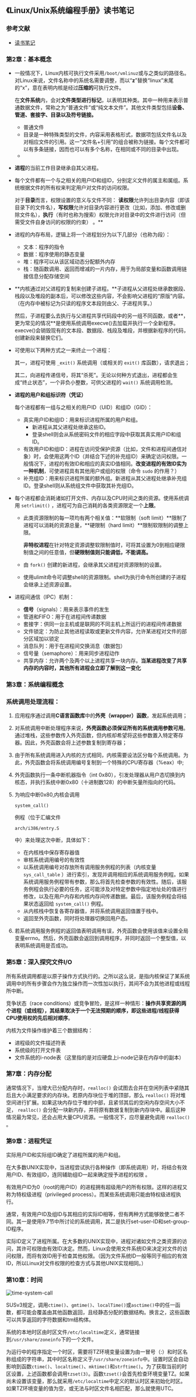 ## 《Linux/Unix系统编程手册》读书笔记

### 参考文献

- [读书笔记](http://blog.xiayf.cn/gitbook/tech-note/basic/system/tlpi.html)


### 第2章：基本概念

- 一般情况下，Linux内核可执行文件采用`/boot/vmlinuz`或与之类似的路径名。对Linux来说，文件名称中的系统名需要调整，而以“**z**”替换“linux”末尾的“x”，意在表明内核是经过**压缩的**可执行文件。

  在**文件系统**内，会对**文件类型进行标记**，以表明其种类。其中一种用来表示普通数据文件，常称之为“普通文件”或“纯文本文件”。其他文件类型包括**设备、管道、套接字、目录以及符号链接。**
  - 普通文件
  - 目录是一种特殊类型的文件，内容采用表格形式，数据项包括文件名以及对相应文件的引用。这一“文件名+引用”的组合被称为链接。每个文件都可以有多条链接，因而也可以有多个名称，在相同或不同的目录中出现。
  - 

- **进程**的当前工作目录继承自其父进程。

- 每个文件都有一个与之相关的用户ID和组ID，分别定义文件的属主和属组。系统根据文件的所有权来判定用户对文件的访问权限。

  对于**目录**而言，权限设置的意义与文件不同： **读权限**允许列出目录内容（即该目录下的文件名），**写权限**允许对目录内容进行更改（比如，添加、修改或删除文件名），**执行**（有时也称为搜索）权限允许对目录中的文件进行访问（但需受文件自身访问的权限的约束） 。**

- 进程的内存布局，逻辑上将一个进程划分为以下几部分（也称为段）：
  - 文本：程序的指令
  - 数据：程序使用的静态变量
  - 堆：程序可以从该区域动态分配额外内存
  - 栈：随函数调用、返回而增减的一片内存，用于为局部变量和函数调用链接信息分配存储空间

- **内核通过对父进程的复制来创建子进程。**子进程从父进程处继承数据段、栈段以及堆段的副本后，可以修改这些内容，不会影响父进程的“原版”内容。（在内存中被标记为只读的程序文本段则由父、子进程共享。）

  然后，子进程要么去执行与父进程共享代码段中的另一组不同函数，或者**，更为常见的情况**是使用系统调用execve()去加载并执行一个全新程序。execve()会销毁现有的文本段、数据段、栈段及堆段，并根据新程序的代码，创建新段来替换它们。

- 可使用以下两种方式之一来终止一个进程：

  其一，进程可使用 `_exit()` 系统调用（或相关的 `exit()` 库函数），请求退出；

  其二，向进程传递信号，将其“杀死”。无论以何种方式退出，进程都会生成“终止状态”，一个非负小整数，可供父进程的 `wait()` 系统调用检测。

- **进程的用户和组标识符（凭证）**

  每个进程都有一组与之相关的用户ID（UID）和组ID（GID）：

  - 真实用户ID和组ID：用来标识进程所属的用户和组。
    - 新进程从其父进程处继承这些ID。
    - 登录shell则会从系统密码文件的相应字段中获取其真实用户ID和组ID。
  - 有效用户ID和组ID：进程在访问受保护资源（比如，文件和进程间通信对象）时，会使用这两个ID（并结合下述的补充组ID）来确定访问权限。一般情况下，进程的有效ID和相应的真实ID值相同。**改变进程的有效ID实为一种机制**，可使进程具有其他用户或组的权限（命令 `sudo` 的作用？）
  - 补充组ID：用来标识进程所属的额外组。新进程从其父进程处继承补充组ID。登录shell则从系统组文件中获取其补充组ID。

- 每个进程都会消耗诸如打开文件、内存以及CPU时间之类的资源。使用系统调用 `setrlimit()` ，进程可为自己消耗的各类资源限定一个**上限**。

  - 此类资源限制的每一项均有两个相关值：**软限制（soft limit）**限制了进程可以消耗的资源总量，**硬限制（hard limit）**限制软限制的调整上限。

    **非特权进程**在针对特定资源调整软限制值时，可将其设置为0到相应硬限制值之间的任意值，但**硬限制值则只能调低，不能调高。**

  - 由 `fork()` 创建的新进程，会继承其父进程对资源限制的设置。

  - 使用ulimit命令可调整shell的资源限制。shell为执行命令所创建的子进程会继承上述资源设置。

- 进程间通信（IPC）机制：
  - **信号**（signals）：用来表示事件的发生
  - 管道和FIFO：用于在进程间传递数据
  - 套接字：供同一台主机或是联网的不同主机上所运行的进程间传递数据
  - 文件锁定：为防止其他进程读取或更新文件内容，允许某进程对文件的部分区域加以锁定
  - 消息队列：用于在进程间交换消息（数据包）
  - 信号量（semaphore）：用来同步进程动作
  - 共享内存：允许两个及两个以上进程共享一块内存。**当某进程改变了共享内存的内容时，其他所有进程会立即了解到这一变化**

### 第3章：系统编程概念

### 系统调用处理流程：

1. 应用程序通过调用**C语言函数库**中的**外壳（wrapper）函数**，发起系统调用；

2. 对系统调用中断处理程序来说，**外壳函数必须保证所有的系统调用参数可用**。通过堆栈，这些参数传入外壳函数，但内核却希望将这些参数置入特定寄存器。因此，外壳函数会将上述参数复制到寄存器；

3. 由于所有系统调用进入内核的方式相同，内核需要设法区分每个系统调用。为此，外壳函数会将系统调用编号复制到一个特殊的CPU寄存器（%eax）中;

4. 外壳函数执行一条中断机器指令（int 0x80），引发处理器从用户态切换到内核态，并执行系统中断0x80（十进制数128）的中断矢量所指向的代码。

5. 为响应中断0x80,内核会调用

    

   ```
   system_call()
   ```

    

   例程（位于汇编文件

    

   ```
   arch/i386/entry.S
   ```

    

   中）来处理这次中断，具体如下：

   - 在内核栈中保存寄存器值
   - 审核系统调用编号的有效性
   - 以系统调用编号对存放所有调用服务例程的列表（内核变量 `sys_call_table` ）进行索引，发现并调用相应的系统调用服务例程。如果系统调用服务例程带有参数，那么将首先检查参数的有效性。随后，该服务例程会执行必要的任务，这可能涉及对特定参数中指定地址处的值进行修改，以及在用户内存和内核内存间传递数据。最后，该服务例程会将结果状态返回给 `system_call()` 例程。
   - 从内核栈中恢复各寄存器值，并将系统调用返回值置于栈中。
   - 返回至外壳函数，同时将处理器切换回用户态。

6. 若系统调用服务例程的返回值表明调用有误，外壳函数会使用该值来设置全局变量errno。然后，外壳函数会返回到调用程序，并同时返回一个整型值，以表明系统调用是否成功。

### 第5章：深入探究文件I/O

所有系统调用都是以原子操作方式执行的。之所以这么说，是指内核保证了某系统调用中的所有步骤会作为独立操作而一次性加以执行，其间不会为其他进程或线程所中断。

竞争状态（race conditions）或竞争冒险，是这样一种情形：**操作共享资源的两个进程（或线程），其结果取决于一个无法预期的顺序，即这些进程/线程获得CPU使用权的先后相对顺序**。

内核为文件操作维护着三个数据结构：

- 进程级的文件描述符表
- 系统级的打开文件表
- 文件系统的i-node表（这里指的是对应硬盘上i-node记录在内存中的副本）

### 第7章：内存分配

通常情况下，当增大已分配内存时，`realloc()` 会试图去合并在空闲列表中紧随其后且大小满足要求的内存块。若原内存块位于堆的顶部，那么 `realloc()` 将对堆空间进行扩展。如果这块内存位于堆的中部，且紧邻其后的空闲内存空间大小不足， `realloc()` 会分配一块新内存，并将原有数据复制到新内存块中。最后这种情况最为常见，还会占用大量CPU资源。一般情况下，应尽量避免调用 `realloc()` 。

### 第9章：进程凭证

实际用户ID和实际组ID确定了进程所属的用户和组。

在大多数UNIX实现中，当进程尝试执行各种操作（即系统调用）时，将结合有效用户ID、有效组ID，连同辅助组ID一起来确定授予进程的权限 。

有效用户ID为0（root的用户ID）的进程拥有超级用户的所有权限。这样的进程又称为特权级进程（privileged process）。而某些系统调用只能由特权级进程执行。

通常，有效用户ID及组ID与其相应的实际ID相等，但有两种方式能够致使二者不同。其一是使用9.7节中所讨论的系统调用，其二是执行set-user-ID和set-group-ID程序。

实际ID定义了进程所属。在大多数的UNIX实现中，进程对诸如文件之类资源的访问，其许可权限由有效ID决定。然而，Linux会使用文件系统ID来决定对文件的访问权限，而将有效ID用于检查其他权限。（因为文件系统ID一般等同于相应的有效ID，所以Linux对文件权限的检查方式与其他UNIX实现相同。）

### 第10章：时间

![time-system-call](http://blog.xiayf.cn/gitbook/tech-note/basic/image/time-system-calls.png)

SUSv3规定，调用`ctime()`、`gmtime()`、`localTime()`或`asctime()`中的任一函数，都可能会覆盖由其他函数返回，且经静态分配的数据结构。换言之，这些函数可以共享返回的字符数据和tm结构体。

系统的本地时区由时区文件`/etc/localtime`定义，通常链接到`/usr/share/zoneinfo`下的一个文件。

为运行中的程序指定一个时区，需要将TZ环境变量设置为由一冒号（:）和时区名称组成的字符串，其中时区名称定义于`/usr/share/zoneinfo`中。设置时区会自动影响到函数`ctime()`、`localtime()`、`mktime()`和`strftime()`。为了获取当前的时区设置，上述函数都会调用`tzset(3)`。函数`tzset()`会首先检查环境变量TZ。如果尚未设置该变量，那么就采用`/etc/localtime`中定义的默认时区来初始化时区。如果TZ环境变量的值为空，或无法与时区文件名相匹配，那么就使用UTC。





